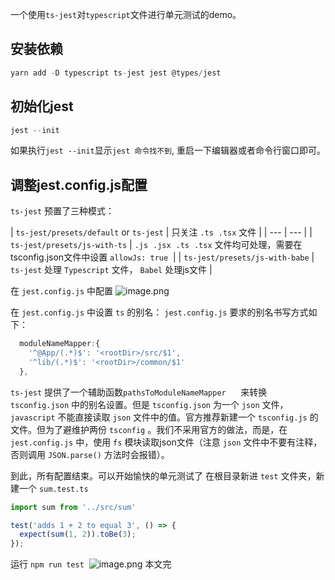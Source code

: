 一个使用`ts-jest`对`typescript`文件进行单元测试的demo。

## 安装依赖

```javascript
yarn add -D typescript ts-jest jest @types/jest
```

## 初始化jest

```javascript
jest --init
```
如果执行`jest --init`显示`jest 命令找不到`, 重启一下编辑器或者命令行窗口即可。

## 调整jest.config.js配置

`ts-jest` 预置了三种模式：

| `ts-jest/presets/default`
or `ts-jest` | 只关注 `.ts`  `.tsx` 文件 |
| --- | --- |
| `ts-jest/presets/js-with-ts` | `.js`  `.jsx`  `.ts`  `.tsx` 文件均可处理，需要在tsconfig.json文件中设置 `allowJs: true`  |
| `ts-jest/presets/js-with-babe` | `ts-jest` 处理 `Typescript` 文件， `Babel` 处理js文件 |

在 `jest.config.js` 中配置
![image.png](https://cdn.nlark.com/yuque/0/2020/png/213161/1584183033197-5ae4d048-2f16-44f5-9762-9f225ecafd9b.png#align=left&display=inline&height=556&name=image.png&originHeight=556&originWidth=806&size=48384&status=done&style=none&width=806)

在 `jest.config.js` 中设置 `ts` 的别名：
`jest.config.js` 要求的别名书写方式如下：

```javascript
  moduleNameMapper:{
    '^@App/(.*)$': '<rootDir>/src/$1',
    '^lib/(.*)$': '<rootDir>/common/$1'
  },
```

`ts-jest` 提供了一个辅助函数`pathsToModuleNameMapper`      来转换 `tsconfig.json` 中的别名设置。但是 `tsconfig.json` 为一个 `json` 文件， `javascript` 不能直接读取 `json` 文件中的值。官方推荐新建一个 `tsconfig.js` 的文件。但为了避维护两份 `tsconfig` 。我们不采用官方的做法，而是，在 `jest.config.js` 中，使用 `fs` 模块读取json文件（注意 `json` 文件中不要有注释，否则调用 `JSON.parse()` 方法时会报错）。    

到此，所有配置结束。可以开始愉快的单元测试了
在根目录新进 `test` 文件夹，新建一个 `sum.test.ts` 

```typescript
import sum from '../src/sum'

test('adds 1 + 2 to equal 3', () => {
  expect(sum(1, 2)).toBe(3);
});
```

运行 `npm run test` 
![image.png](https://cdn.nlark.com/yuque/0/2020/png/213161/1584326631017-fefb519a-4c5b-4f7b-af98-dffd8c015e4f.png#align=left&display=inline&height=386&name=image.png&originHeight=386&originWidth=836&size=24238&status=done&style=none&width=836)
本文完
